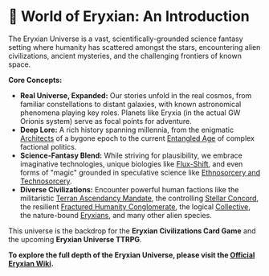 # 🔵 World of Eryxian: An Introduction

The Eryxian Universe is a vast, scientifically-grounded science fantasy setting where humanity has scattered amongst the stars, encountering alien civilizations, ancient mysteries, and the challenging frontiers of known space.

**Core Concepts:**

*   **Real Universe, Expanded:** Our stories unfold in the real cosmos, from familiar constellations to distant galaxies, with known astronomical phenomena playing key roles. Planets like Eryxia (in the actual GW Orionis system) serve as focal points for adventure.
*   **Deep Lore:** A rich history spanning millennia, from the enigmatic [Architects](https://github.com/eryxgames/eryxian/wiki/Eryxian-Civilizations#ancients) of a bygone epoch to the current [Entangled Age](https://github.com/eryxgames/eryxian/wiki/Eryxian-Eras-and-Epochs#the-current-epoch-the-entangled-age-age-of-interstellar-networks) of complex factional politics.
*   **Science-Fantasy Blend:** While striving for plausibility, we embrace imaginative technologies, unique biologies like [Flux-Shift](https://github.com/eryxgames/eryxian/wiki/Eryxian-World#eryxian-metamorphosis-the-flux-shift-system), and even forms of "magic" grounded in speculative science like [Ethnosorcery and Technosorcery](https://github.com/eryxgames/eryxian/wiki/Ethnosorcery-and-Technosorcery).
*   **Diverse Civilizations:** Encounter powerful human factions like the militaristic [Terran Ascendancy Mandate](https://github.com/eryxgames/eryxian/wiki/Terran--Mandate), the controlling [Stellar Concord](https://github.com/eryxgames/eryxian/wiki/Human-Stellar-Concord), the resilient [Fractured Humanity Conglomerate](https://github.com/eryxgames/eryxian/wiki/Humanity-Conglomerate), the logical [Collective](https://github.com/eryxgames/eryxian/wiki/Eryxian-Civilizations#collective), the nature-bound [Eryxians](https://github.com/eryxgames/eryxian/wiki/Eryxian-Civilizations#eryxians), and many other alien species.

This universe is the backdrop for the **Eryxian Civilizations Card Game** and the upcoming **Eryxian Universe TTRPG**.

**To explore the full depth of the Eryxian Universe, please visit the [Official Eryxian Wiki](https://github.com/eryxgames/eryxian/wiki).**

